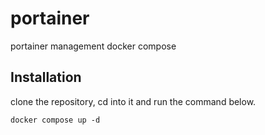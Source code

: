 # portainer
portainer management docker compose

## Installation
clone the repository, cd into it and run the command below.
```shell
docker compose up -d
```
